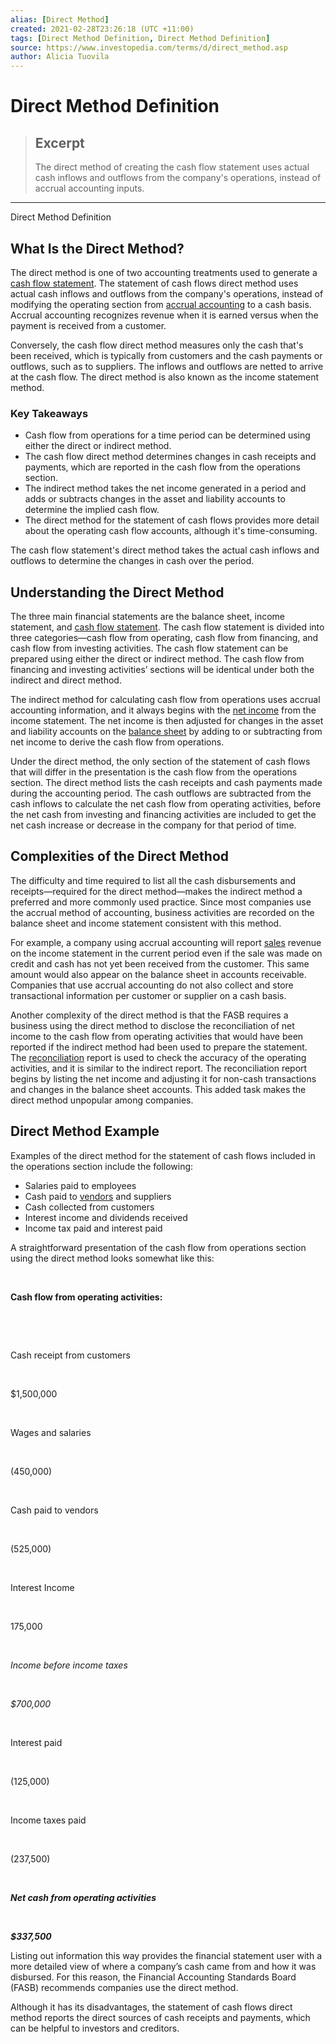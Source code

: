 ```yaml
---
alias: [Direct Method]
created: 2021-02-28T23:26:18 (UTC +11:00)
tags: [Direct Method Definition, Direct Method Definition]
source: https://www.investopedia.com/terms/d/direct_method.asp
author: Alicia Tuovila
---
```


# Direct Method Definition

> ## Excerpt
> The direct method of creating the cash flow statement uses actual cash inflows and outflows from the company's operations, instead of accrual accounting inputs.

---

Direct Method Definition
## What Is the Direct Method?

The direct method is one of two accounting treatments used to generate a [cash flow statement](https://www.investopedia.com/terms/c/cashflowstatement.asp). The statement of cash flows direct method uses actual cash inflows and outflows from the company's operations, instead of modifying the operating section from [accrual accounting](https://www.investopedia.com/terms/a/accrualaccounting.asp) to a cash basis. Accrual accounting recognizes revenue when it is earned versus when the payment is received from a customer.

Conversely, the cash flow direct method measures only the cash that's been received, which is typically from customers and the cash payments or outflows, such as to suppliers. The inflows and outflows are netted to arrive at the cash flow. The direct method is also known as the income statement method.

### Key Takeaways

-   Cash flow from operations for a time period can be determined using either the direct or indirect method.
-   The cash flow direct method determines changes in cash receipts and payments, which are reported in the cash flow from the operations section.
-   The indirect method takes the net income generated in a period and adds or subtracts changes in the asset and liability accounts to determine the implied cash flow.
-   The direct method for the statement of cash flows provides more detail about the operating cash flow accounts, although it's time-consuming.

The cash flow statement's direct method takes the actual cash inflows and outflows to determine the changes in cash over the period.

## Understanding the Direct Method

The three main financial statements are the balance sheet, income statement, and [cash flow statement](https://www.investopedia.com/terms/c/cashflowstatement.asp). The cash flow statement is divided into three categories—cash flow from operating, cash flow from financing, and cash flow from investing activities. The cash flow statement can be prepared using either the direct or indirect method. The cash flow from financing and investing activities’ sections will be identical under both the indirect and direct method.

The indirect method for calculating cash flow from operations uses accrual accounting information, and it always begins with the [net income](https://www.investopedia.com/terms/n/netincome.asp) from the income statement. The net income is then adjusted for changes in the asset and liability accounts on the [balance sheet](https://www.investopedia.com/terms/b/balancesheet.asp) by adding to or subtracting from net income to derive the cash flow from operations.

Under the direct method, the only section of the statement of cash flows that will differ in the presentation is the cash flow from the operations section. The direct method lists the cash receipts and cash payments made during the accounting period. The cash outflows are subtracted from the cash inflows to calculate the net cash flow from operating activities, before the net cash from investing and financing activities are included to get the net cash increase or decrease in the company for that period of time.

## Complexities of the Direct Method

The difficulty and time required to list all the cash disbursements and receipts—required for the direct method—makes the indirect method a preferred and more commonly used practice. Since most companies use the accrual method of accounting, business activities are recorded on the balance sheet and income statement consistent with this method. 

For example, a company using accrual accounting will report [sales](https://www.investopedia.com/terms/s/sale.asp) revenue on the income statement in the current period even if the sale was made on credit and cash has not yet been received from the customer. This same amount would also appear on the balance sheet in accounts receivable. Companies that use accrual accounting do not also collect and store transactional information per customer or supplier on a cash basis.

Another complexity of the direct method is that the FASB requires a business using the direct method to disclose the reconciliation of net income to the cash flow from operating activities that would have been reported if the indirect method had been used to prepare the statement. The [reconciliation](https://www.investopedia.com/terms/r/reconciliation.asp) report is used to check the accuracy of the operating activities, and it is similar to the indirect report. The reconciliation report begins by listing the net income and adjusting it for non-cash transactions and changes in the balance sheet accounts. This added task makes the direct method unpopular among companies.

## Direct Method Example

Examples of the direct method for the statement of cash flows included in the operations section include the following:

-   Salaries paid to employees
-   Cash paid to [vendors](https://www.investopedia.com/terms/v/vendor.asp) and suppliers
-   Cash collected from customers
-   Interest income and dividends received
-   Income tax paid and interest paid

A straightforward presentation of the cash flow from operations section using the direct method looks somewhat like this:

 

**Cash flow from operating activities:**

 

 

Cash receipt from customers

 

$1,500,000

 

Wages and salaries

 

(450,000)

 

Cash paid to vendors

 

(525,000)

 

Interest Income

 

175,000

 

_Income before income taxes_

 

_$700,000_

 

Interest paid

 

(125,000)

 

Income taxes paid

 

(237,500)

 

**_Net cash from operating activities_**

 

**_$337,500_**

Listing out information this way provides the financial statement user with a more detailed view of where a company’s cash came from and how it was disbursed. For this reason, the Financial Accounting Standards Board (FASB) recommends companies use the direct method.

Although it has its disadvantages, the statement of cash flows direct method reports the direct sources of cash receipts and payments, which can be helpful to investors and creditors.
